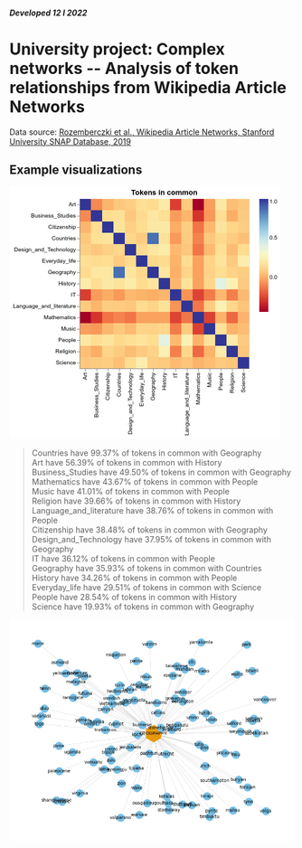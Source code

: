#### *Developed 12 I 2022*
# University project: Complex networks -- Analysis of token relationships from Wikipedia Article Networks

Data source: [Rozemberczki et al., Wikipedia Article Networks, Stanford University SNAP Database, 2019](https://snap.stanford.edu/data/wikipedia-article-networks.html)

## Example visualizations

![common_tokens](./proceedings/images/charts/tok_cat_corr.png)

> Countries have 99.37% of tokens in common with Geography <br>
> Art have 56.39% of tokens in common with History <br>
> Business_Studies have 49.50% of tokens in common with Geography <br>
> Mathematics have 43.67% of tokens in common with People <br>
> Music have 41.01% of tokens in common with People <br>
> Religion have 39.66% of tokens in common with History <br>
> Language_and_literature have 38.76% of tokens in common with People <br>
> Citizenship have 38.48% of tokens in common with Geography <br>
> Design_and_Technology have 37.95% of tokens in common with Geography <br>
> IT have 36.12% of tokens in common with People <br>
> Geography have 35.93% of tokens in common with Countries <br>
> History have 34.26% of tokens in common with People <br>
> Everyday_life have 29.51% of tokens in common with Science <br>
> People have 28.54% of tokens in common with History <br>
> Science have 19.93% of tokens in common with Geography <br>

![geo_graph](./plots/GEOGRAPHY_100.png)
